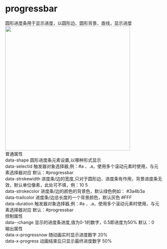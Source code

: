 # progressbar
圆形进度条用于显示进度，以圆形边、圆形背景、直线，显示进度<br>
<img src="http://www.wware.org/img/progress1.jpg?_2efc" width="400px"><br>
普通属性<br>
data-shape	圆形进度条元素设置,以哪种形式显示	<br>
data-selectid	触发器对象选择器,例：#a 、.a，使用多个滚动元素时使用，与元素选择器对应	默认：#progressbar<br>
data-strokewidth	进度条/边的宽度,只对于圆形边、进度条有作用，背景进度条无效，默认单位像素，此处可不填，例：10	5<br>
data-strokecolor	进度条/边的颜色的背景色，默认绿色例如：	#3a4b3a<br>
data-trailcolor	进度条/边总长度的一个背景颜色，默认灰色	#FFF<br>
data-duration	触发器对象选择器,例：#a 、.a，使用多个滚动元素时使用，与元素选择器对应	默认：#progressbar<br>
控制属性<br>
data--change	显示的进度条进度,值为0-1的数字，0.5即进度为50%	默认：0<br>
输出属性<br>
data-x-progressnow	随动画实时显示进度数字	20%<br>
data-x-progress	动画结束后只显示最终进度数字	50%<br>
